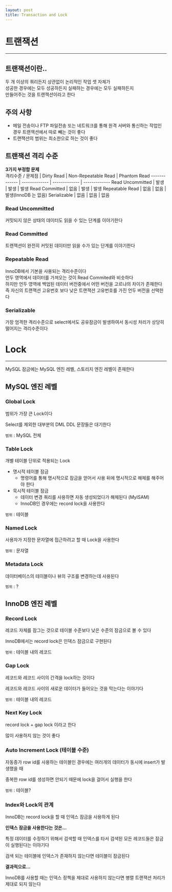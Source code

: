 ```yaml
---
layout: post
title: Transaction and Lock
---
```


# 트랜잭션
---
## 트랜잭션이란..
두 개 이상의 쿼리든지 상관없이 논리적인 작업 셋 자체가  
성공한 경우에는 모두 성공하든지 실패하는 경우에는 모두 실패하든지  
만들어주는 것을 트랜잭션이라고 한다  

## 주의 사항
- 메일 전송이나 FTP 파일전송 또는 네트워크를 통해 원격 서버와 통신하는 작업인 경우 트랜잭션에서 따로 빼는 것이 좋다
- 트랜잭션의 범위는 최소한으로 하는 것이 좋다 

## 트랜잭션 격리 수준

**3가지 부정합 문제**  
격리수준 / 문제점  | Dirty Read | Non-Repeatable Read | Phantom Read
------------- | ------------- | ------------- | -------------
Read Uncommitted  | 발생 | 발생 | 발생 
Read Committed  | 없음 | 발생 | 발생
Repeatable Read  | 없음 | 없음 | 발생(InnoDB 는 없음)
Serializable  | 없음 | 없음 | 없음

### Read Uncommitted
커밋되지 않은 상태의 데이터도 읽을 수 있는 단계를 이야기한다

### Read Committed
트랜잭션이 완전히 커밋된 데이터만 읽을 수가 있는 단계를 이야기한다

### Repeatable Read
InnoDB에서 기본을 사용되는 격리수준이다  
언두 영역에서 데이터를 가져오는 것이 Read Commited와 비슷하다  
하지만 언두 영역에 백업된 데이터 버전중에서 어떤 버전을 고르냐의 차이가 존재한다  
즉 자신의 트랜잭션 고유번호 보다 낮은 트랜잭션 고유번호를 가진 언두 버전을 선택한다  

### Serializable
가장 엄격한 격리수준으로 select에서도 공유잠금이 발생하여서 동시성 처리가 상당히 떨어지는 격리수준이다  

# Lock
---
MySQL 잠금에는 MySQL 엔진 레벨, 스토리지 엔진 레벨이 존재한다

## MySQL 엔진 레벨

### Global Lock

범위가 가장 큰 Lock이다

Select를 제외한 대부분의 DML DDL 문장들은 대기한다

`범위` : MySQL 전체

### Table Lock

개별 테이블 단위로 적용되는 Lock

- 명시적 테이블 잠금
    - 명령어를 통해 명시적으로 잠금을 얻어서 사용 뒤에 명시적으로 해체를 해주어야 한다
- 묵시적 테이블 잠금
    - 데이터 변경 쿼리를 사용하면 자동 생성되었다가 해체된다 (MyISAM)
    - InnoDB인 경우에는 record lock을 사용한다

`범위` : 테이블

### Named Lock

사용자가 지정한 문자열에 접근하려고 할 때 Lock을 사용한다

`범위` : 문자열

### Metadata Lock

데이터베이스의 테이블이나 뷰의 구조를 변경하는데 사용된다

`범위` : ?

## InnoDB 엔진 레벨

### Record Lock

레코드 자체를 잠그는 것으로 테이블 수준보다 낮은 수준의 잠금으로 볼 수 있다

InnoDB에서는 record lock은 인덱스 잠금으로 구현된다

`범위` : 테이블 내의 레코드

### Gap Lock

레코드와 레코드 사이의 간격을 lock하는 것이다

레코드와 레코드 사이의 새로운 데이터가 들어오는 것을 막는다는 이야기다

`범위` : 테이블 내의 레코드

### Next Key Lock

record lock + gap lock 이라고 한다

많이 사용하지 않는 것이 좋다

### Auto Increment Lock (테이블 수준)

자동증가 row id를 사용하는 테이블인 경우에는 여러개의 데이터가 동시에 insert가 발생했을 때

중복한 row id를 생성하면 안되기 때문에 lock을 걸어서 실행을 한다

`범위` : 테이블?

### Index와 Lock의 관계

InnoDB는 record lock을 할 때 인덱스 잠금을 사용하게 된다

**인덱스 잠금을 사용한다는 것은...**

특정 데이터를 수정하기 위해서 검색할 때 인덱스를 타서 검색된 모든 레코드들은 잠금이 실행된다는 이야기다

검색 되는 테이블에 인덱스가 존재하지 않는다면 테이블이 잠금된다

**결과적으로...**

InnoDB를 사용할 때는 인덱스 정책을 제대로 사용하지 않는다면 병렬 트랜잭션 처리가 제대로 되지 않는다